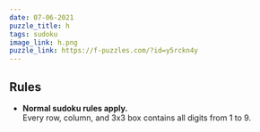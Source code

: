```yaml
---
date: 07-06-2021
puzzle_title: h
tags: sudoku
image_link: h.png
puzzle_link: https://f-puzzles.com/?id=y5rckn4y
---
```

## Rules

-   **Normal sudoku rules apply.**  
    Every row, column, and 3x3 box contains all digits from 1 to 9.
